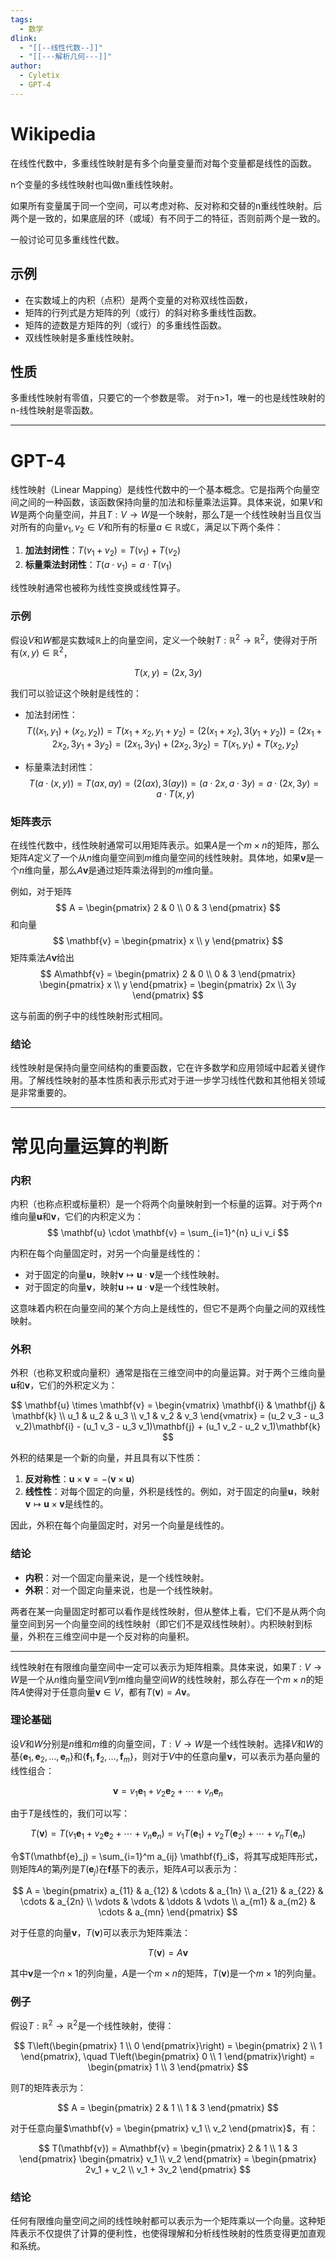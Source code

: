```yaml
---
tags:
  - 数学
dlink:
  - "[[--线性代数--]]"
  - "[[---解析几何---]]"
author:
  - Cyletix
  - GPT-4
---
```

# Wikipedia
在线性代数中，多重线性映射是有多个向量变量而对每个变量都是线性的函数。

n个变量的多线性映射也叫做n重线性映射。

如果所有变量属于同一个空间，可以考虑对称、反对称和交替的n重线性映射。后两个是一致的，如果底层的环（或域）有不同于二的特征，否则前两个是一致的。

一般讨论可见多重线性代数。

## 示例
- 在实数域上的内积（点积）是两个变量的对称双线性函数，
- 矩阵的行列式是方矩阵的列（或行）的斜对称多重线性函数。
- 矩阵的迹数是方矩阵的列（或行）的多重线性函数。
- 双线性映射是多重线性映射。

## 性质
多重线性映射有零值，只要它的一个参数是零。
对于n>1，唯一的也是线性映射的n-线性映射是零函数。

---
# GPT-4

线性映射（Linear Mapping）是线性代数中的一个基本概念。它是指两个向量空间之间的一种函数，该函数保持向量的加法和标量乘法运算。具体来说，如果$V$和$W$是两个向量空间，并且$T: V \to W$是一个映射，那么$T$是一个线性映射当且仅当对所有的向量$v_1, v_2 \in V$和所有的标量$a \in \mathbb{R}$或$\mathbb{C}$，满足以下两个条件：

1. **加法封闭性**：$T(v_1 + v_2) = T(v_1) + T(v_2)$
2. **标量乘法封闭性**：$T(a \cdot v_1) = a \cdot T(v_1)$

线性映射通常也被称为线性变换或线性算子。

### 示例

假设$V$和$W$都是实数域$\mathbb{R}$上的向量空间，定义一个映射$T: \mathbb{R}^2 \to \mathbb{R}^2$，使得对于所有$(x, y) \in \mathbb{R}^2$，

$$
T(x, y) = (2x, 3y)
$$

我们可以验证这个映射是线性的：

- 加法封闭性：
$$
T((x_1, y_1) + (x_2, y_2)) = T(x_1 + x_2, y_1 + y_2) = (2(x_1 + x_2), 3(y_1 + y_2)) = (2x_1 + 2x_2, 3y_1 + 3y_2) = (2x_1, 3y_1) + (2x_2, 3y_2) = T(x_1, y_1) + T(x_2, y_2)
$$

- 标量乘法封闭性：
$$
T(a \cdot (x, y)) = T(ax, ay) = (2(ax), 3(ay)) = (a \cdot 2x, a \cdot 3y) = a \cdot (2x, 3y) = a \cdot T(x, y)
$$

### 矩阵表示

在线性代数中，线性映射通常可以用矩阵表示。如果$A$是一个$m \times n$的矩阵，那么矩阵$A$定义了一个从$n$维向量空间到$m$维向量空间的线性映射。具体地，如果$\mathbf{v}$是一个$n$维向量，那么$A\mathbf{v}$是通过矩阵乘法得到的$m$维向量。

例如，对于矩阵
$$
A = \begin{pmatrix}
2 & 0 \\
0 & 3
\end{pmatrix}
$$
和向量
$$
\mathbf{v} = \begin{pmatrix}
x \\
y
\end{pmatrix}
$$
矩阵乘法$A\mathbf{v}$给出
$$
A\mathbf{v} = \begin{pmatrix}
2 & 0 \\
0 & 3
\end{pmatrix} \begin{pmatrix}
x \\
y
\end{pmatrix} = \begin{pmatrix}
2x \\
3y
\end{pmatrix}
$$

这与前面的例子中的线性映射形式相同。

### 结论

线性映射是保持向量空间结构的重要函数，它在许多数学和应用领域中起着关键作用。了解线性映射的基本性质和表示形式对于进一步学习线性代数和其他相关领域是非常重要的。


---
# 常见向量运算的判断
### 内积
内积（也称点积或标量积）是一个将两个向量映射到一个标量的运算。对于两个$n$维向量$\mathbf{u}$和$\mathbf{v}$，它们的内积定义为：
$$
\mathbf{u} \cdot \mathbf{v} = \sum_{i=1}^{n} u_i v_i
$$

内积在每个向量固定时，对另一个向量是线性的：

- 对于固定的向量$\mathbf{u}$，映射$\mathbf{v} \mapsto \mathbf{u} \cdot \mathbf{v}$是一个线性映射。
- 对于固定的向量$\mathbf{v}$，映射$\mathbf{u} \mapsto \mathbf{u} \cdot \mathbf{v}$是一个线性映射。

这意味着内积在向量空间的某个方向上是线性的，但它不是两个向量之间的双线性映射。

### 外积

外积（也称叉积或向量积）通常是指在三维空间中的向量运算。对于两个三维向量$\mathbf{u}$和$\mathbf{v}$，它们的外积定义为：

$$
\mathbf{u} \times \mathbf{v} = \begin{vmatrix}
\mathbf{i} & \mathbf{j} & \mathbf{k} \\
u_1 & u_2 & u_3 \\
v_1 & v_2 & v_3
\end{vmatrix}
= (u_2 v_3 - u_3 v_2)\mathbf{i} - (u_1 v_3 - u_3 v_1)\mathbf{j} + (u_1 v_2 - u_2 v_1)\mathbf{k}
$$

外积的结果是一个新的向量，并且具有以下性质：

1. **反对称性**：$\mathbf{u} \times \mathbf{v} = -(\mathbf{v} \times \mathbf{u})$
2. **线性性**：对每个固定的向量，外积是线性的。例如，对于固定的向量$\mathbf{u}$，映射$\mathbf{v} \mapsto \mathbf{u} \times \mathbf{v}$是线性的。

因此，外积在每个向量固定时，对另一个向量是线性的。

### 结论

- **内积**：对一个固定向量来说，是一个线性映射。
- **外积**：对一个固定向量来说，也是一个线性映射。

两者在某一向量固定时都可以看作是线性映射，但从整体上看，它们不是从两个向量空间到另一个向量空间的线性映射（即它们不是双线性映射）。内积映射到标量，外积在三维空间中是一个反对称的向量积。



---
线性映射在有限维向量空间中一定可以表示为矩阵相乘。具体来说，如果$T: V \to W$是一个从$n$维向量空间$V$到$m$维向量空间$W$的线性映射，那么存在一个$m \times n$的矩阵$A$使得对于任意向量$\mathbf{v} \in V$，都有$T(\mathbf{v}) = A\mathbf{v}$。

### 理论基础

设$V$和$W$分别是$n$维和$m$维的向量空间，$T: V \to W$是一个线性映射。选择$V$和$W$的基$\{ \mathbf{e}_1, \mathbf{e}_2, \ldots, \mathbf{e}_n \}$和$\{ \mathbf{f}_1, \mathbf{f}_2, \ldots, \mathbf{f}_m \}$，则对于$V$中的任意向量$\mathbf{v}$，可以表示为基向量的线性组合：

$$
\mathbf{v} = v_1 \mathbf{e}_1 + v_2 \mathbf{e}_2 + \cdots + v_n \mathbf{e}_n
$$

由于$T$是线性的，我们可以写：

$$
T(\mathbf{v}) = T(v_1 \mathbf{e}_1 + v_2 \mathbf{e}_2 + \cdots + v_n \mathbf{e}_n) = v_1 T(\mathbf{e}_1) + v_2 T(\mathbf{e}_2) + \cdots + v_n T(\mathbf{e}_n)
$$

令$T(\mathbf{e}_j) = \sum_{i=1}^m a_{ij} \mathbf{f}_i$，将其写成矩阵形式，则矩阵$A$的第$j$列是$T(\mathbf{e}_j)$在$\mathbf{f}$基下的表示，矩阵$A$可以表示为：

$$
A = \begin{pmatrix}
a_{11} & a_{12} & \cdots & a_{1n} \\
a_{21} & a_{22} & \cdots & a_{2n} \\
\vdots & \vdots & \ddots & \vdots \\
a_{m1} & a_{m2} & \cdots & a_{mn}
\end{pmatrix}
$$

对于任意的向量$\mathbf{v}$，$T(\mathbf{v})$可以表示为矩阵乘法：

$$
T(\mathbf{v}) = A\mathbf{v}
$$

其中$\mathbf{v}$是一个$n \times 1$的列向量，$A$是一个$m \times n$的矩阵，$T(\mathbf{v})$是一个$m \times 1$的列向量。

### 例子

假设$T: \mathbb{R}^2 \to \mathbb{R}^2$是一个线性映射，使得：

$$
T\left(\begin{pmatrix}
1 \\
0
\end{pmatrix}\right) = \begin{pmatrix}
2 \\
1
\end{pmatrix}, \quad T\left(\begin{pmatrix}
0 \\
1
\end{pmatrix}\right) = \begin{pmatrix}
1 \\
3
\end{pmatrix}
$$

则$T$的矩阵表示为：

$$
A = \begin{pmatrix}
2 & 1 \\
1 & 3
\end{pmatrix}
$$

对于任意向量$\mathbf{v} = \begin{pmatrix}
v_1 \\
v_2
\end{pmatrix}$，有：

$$
T(\mathbf{v}) = A\mathbf{v} = \begin{pmatrix}
2 & 1 \\
1 & 3
\end{pmatrix} \begin{pmatrix}
v_1 \\
v_2
\end{pmatrix} = \begin{pmatrix}
2v_1 + v_2 \\
v_1 + 3v_2
\end{pmatrix}
$$

### 结论

任何有限维向量空间之间的线性映射都可以表示为一个矩阵乘以一个向量。这种矩阵表示不仅提供了计算的便利性，也使得理解和分析线性映射的性质变得更加直观和系统。
